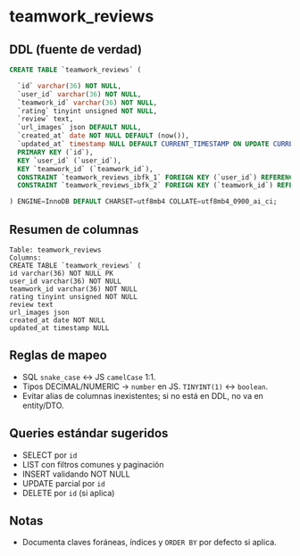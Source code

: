 # teamwork_reviews

## DDL (fuente de verdad)
```sql
CREATE TABLE `teamwork_reviews` (

  `id` varchar(36) NOT NULL,
  `user_id` varchar(36) NOT NULL,
  `teamwork_id` varchar(36) NOT NULL,
  `rating` tinyint unsigned NOT NULL,
  `review` text,
  `url_images` json DEFAULT NULL,
  `created_at` date NOT NULL DEFAULT (now()),
  `updated_at` timestamp NULL DEFAULT CURRENT_TIMESTAMP ON UPDATE CURRENT_TIMESTAMP,
  PRIMARY KEY (`id`),
  KEY `user_id` (`user_id`),
  KEY `teamwork_id` (`teamwork_id`),
  CONSTRAINT `teamwork_reviews_ibfk_1` FOREIGN KEY (`user_id`) REFERENCES `users` (`id`),
  CONSTRAINT `teamwork_reviews_ibfk_2` FOREIGN KEY (`teamwork_id`) REFERENCES `teamworks` (`id`)

) ENGINE=InnoDB DEFAULT CHARSET=utf8mb4 COLLATE=utf8mb4_0900_ai_ci;
```

## Resumen de columnas
```
Table: teamwork_reviews
Columns:
CREATE TABLE `teamwork_reviews` (
id varchar(36) NOT NULL PK
user_id varchar(36) NOT NULL
teamwork_id varchar(36) NOT NULL
rating tinyint unsigned NOT NULL
review text
url_images json
created_at date NOT NULL
updated_at timestamp NULL
```

## Reglas de mapeo
- SQL `snake_case` ↔ JS `camelCase` 1:1.
- Tipos DECIMAL/NUMERIC → `number` en JS. `TINYINT(1)` ↔ `boolean`.
- Evitar alias de columnas inexistentes; si no está en DDL, no va en entity/DTO.

## Queries estándar sugeridos
- SELECT por `id`
- LIST con filtros comunes y paginación
- INSERT validando NOT NULL
- UPDATE parcial por `id`
- DELETE por `id` (si aplica)

## Notas
- Documenta claves foráneas, índices y `ORDER BY` por defecto si aplica.
